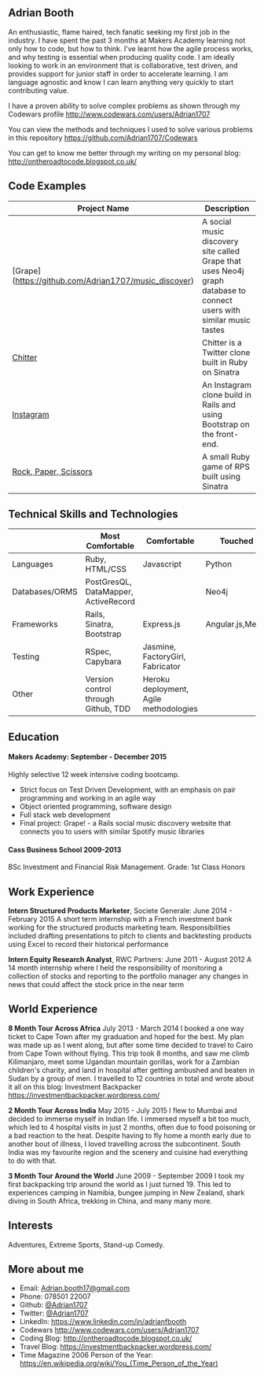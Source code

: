 ## Adrian Booth

An enthusiastic, flame haired, tech fanatic seeking my first job in the industry. I have spent the past 3 months at Makers Academy learning not only how to code, but how to think. I've learnt how the agile
process works, and why testing is essential when producing quality code. I am ideally looking to work in an environment that is collaborative, test driven, and provides support for junior staff in order to accelerate learning. I am language agnostic and know I can learn anything very quickly to start contributing value.

I have a proven ability to solve complex problems as shown through my Codewars profile http://www.codewars.com/users/Adrian1707

You can view the methods and techniques I used to solve various problems in this repository https://github.com/Adrian1707/Codewars

You can get to know me better through my writing on my personal blog: http://ontheroadtocode.blogspot.co.uk/

Code Examples
-------------
|Project Name | Description |
|-------------|-------------|
|[Grape] (https://github.com/Adrian1707/music_discover)|A social music discovery site called Grape that uses Neo4j graph database to connect users with similar music tastes|
|[Chitter](https://github.com/Adrian1707/chitter-challenge)| Chitter is a Twitter clone built in Ruby on Sinatra|
|[Instagram](https://github.com/Adrian1707/instagram-challenge)|An Instagram clone build in Rails and using Bootstrap on the front-end.|
|[Rock, Paper, Scissors](https://github.com/Adrian1707/rps-challenge)|A small Ruby game of RPS built using Sinatra|

Technical Skills and Technologies
---------------------------------
| |Most Comfortable|Comfortable|Touched on|
|---------|----------------|-------------------|------------------------------|
|Languages|Ruby, HTML/CSS|Javascript|Python|
|Databases/ORMS|PostGresQL, DataMapper, ActiveRecord||Neo4j                 |
|Frameworks|Rails, Sinatra, Bootstrap|Express.js|Angular.js,Meteor.js                       |
|Testing|RSpec, Capybara|Jasmine, FactoryGirl, Fabricator|
|Other|Version control through Github, TDD|Heroku deployment, Agile methodologies| |

Education
---------
#### Makers Academy: September - December 2015
Highly selective 12 week intensive coding bootcamp.
- Strict focus on Test Driven Development, with an emphasis on pair programming and working in an agile way
- Object oriented programming, software design
- Full stack web development
- Final project: Grape! - a Rails social music discovery website that connects you to users with similar Spotify music libraries

#### Cass Business School 2009-2013
BSc Investment and Financial Risk Management. Grade: 1st Class Honors


Work Experience
---------------
**Intern Structured Products Marketer**, Societe Generale: June 2014 - February 2015
A short term internship with a French investment bank working for the structured products marketing team. Responsibilities included drafting presentations to pitch to clients
and backtesting products using Excel to record their historical performance

**Intern Equity Research Analyst**, RWC Partners: June 2011 - August 2012
A 14 month internship where I held the responsibility of monitoring a collection of stocks and reporting to the portfolio manager any changes in news that could affect the stock price in the near term

World Experience
---------------
**8 Month Tour Across Africa** July 2013 - March 2014
I booked a one way ticket to Cape Town after my graduation and hoped for the best. My plan was made up as I went along, but after some time decided to travel to Cairo from Cape Town
without flying. This trip took 8 months, and saw me climb Kilimanjaro, meet some Ugandan mountain gorillas, work for a Zambian children's charity, and land in hospital after getting
ambushed and beaten in Sudan by a group of men. I travelled to 12 countries in total and wrote about it all on this blog:
Investment Backpacker https://investmentbackpacker.wordpress.com/

**2 Month Tour Across India** May 2015 - July 2015
I flew to Mumbai and decided to immerse myself in Indian life. I immersed myself a bit too much, which led to 4 hospital visits in just 2 months, often due to food poisoning or a bad reaction
to the heat. Despite having to fly home a month early due to another bout of illness, I loved travelling across the subcontinent. South India was my favourite region and the scenery and cuisine
had everything to do with that.


**3 Month Tour Around the World** June 2009 - September 2009
I took my first backpacking trip around the world as I just turned 19. This led to experiences camping in Namibia, bungee jumping in New Zealand, shark diving in South Africa,
trekking in China, and many many more.

Interests
---------
Adventures, Extreme Sports, Stand-up Comedy.

More about me
-------------
- Email: [Adrian.booth17@gmail.com](Adrian.booth17@gmail.com)
- Phone: 078501 22007
- Github: [@Adrian1707](https://github.com/Adrian1707)
- Twitter: [@Adrian1707](https://twitter.com/Adrian1707)
- LinkedIn: https://www.linkedin.com/in/adrianfbooth
- Codewars http://www.codewars.com/users/Adrian1707
- Coding Blog: http://ontheroadtocode.blogspot.co.uk/
- Travel Blog: https://investmentbackpacker.wordpress.com/
- Time Magazine 2006 Person of the Year: https://en.wikipedia.org/wiki/You_(Time_Person_of_the_Year)
